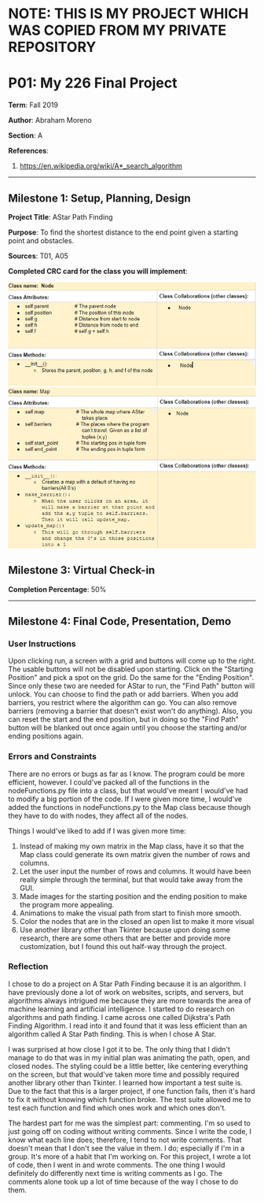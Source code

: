 # NOTE: THIS IS MY PROJECT WHICH WAS COPIED FROM MY PRIVATE REPOSITORY

# P01: My 226 Final Project

**Term**: Fall 2019

️**Author**: Abraham Moreno

️**Section**: A

**References**: 
1. https://en.wikipedia.org/wiki/A*_search_algorithm

---

## Milestone 1: Setup, Planning, Design

️**Project Title**: AStar Path Finding

**Purpose**: To find the shortest distance to the end point given a starting point and obstacles.

️**Sources**: T01, A05

️**Completed CRC card for the class you will implement**:
  
![alt text](image/crc/crc.png)
![alt text](image/crc/crc2.png)

## Milestone 3: Virtual Check-in

️**Completion Percentage**:  50%

---

## Milestone 4: Final Code, Presentation, Demo


### User Instructions
Upon clicking run, a screen with a grid and buttons will come up to the right. The usable buttons will not be disabled
upon starting. Click on the "Starting Position" and pick a spot on the grid. Do the same for the "Ending Position".
Since only these two are needed for AStar to run, the "Find Path" button will unlock. You can choose to find the path or
add barriers. When you add barriers, you restrict where the algorithm can go. You can also remove barriers (removing
a barrier that doesn't exist won't do anything). Also, you can reset the start and the end position, but in doing so
the "Find Path" button will be blanked out once again until you choose the starting and/or ending positions again.

### Errors and Constraints
There are no errors or bugs as far as I know. The program could be more efficient, however. I could've packed
all of the functions in the nodeFunctions.py file into a class, but that would've meant I would've had to modify a big
portion of the code. If I were given more time, I would've added the functions in nodeFunctions.py to the Map class
because though they have to do with nodes, they affect all of the nodes.

Things I would've liked to add if I was given more time:
1. Instead of making my own matrix in the Map class, have it so that the Map class could generate its own matrix
   given the number of rows and columns.
2. Let the user input the number of rows and columns. It would have been really simple through the terminal, but that
   would take away from the GUI.
3. Made images for the starting position and the ending position to make the program more appealing.
4. Animations to make the visual path from start to finish more smooth.
5. Color the nodes that are in the closed an open list to make it more visual
6. Use another library other than Tkinter because upon doing some research, there are some others that are better
   and provide more customization, but I found this out half-way through the project.

### Reflection
I chose to do a project on A Star Path Finding because it is an algorithm. I have previously done a lot
of work on websites, scripts, and servers, but algorithms always intrigued me because they are more towards the area
of machine learning and artificial intelligence. I started to do research on algorithms and path finding. I came
across one called Dijkstra's Path Finding Algorithm. I read into it and found that it was less efficient than an
algorithm called A Star Path finding. This is when I chose A Star.

I was surprised at how close I got it to be. The only thing that I didn't manage to do that was in my initial plan was
animating the path, open, and closed nodes. The styling could be a little better, like centering everything on the
screen, but that would've taken more time and possibly required another library other than Tkinter. I learned how
important a test suite is. Due to the fact that this is a larger project, if one function fails, then it's hard to fix
it without knowing which function broke. The test suite allowed me to test each function and find which ones work
and which ones don't.

The hardest part for me was the simplest part: commenting. I'm so used to just going off on coding without writing
comments. Since I write the code, I know what each line does; therefore, I tend to not write comments. That doesn't
mean that I don't see the value in them. I do; especially if I'm in a group. It's more of a habit that I'm working on.
For this project, I wrote a lot of code, then I went in and wrote comments. The one thing I would definitely do
differently next time is writing comments as I go. The comments alone took up a lot of time because of the way I chose
to do them.
